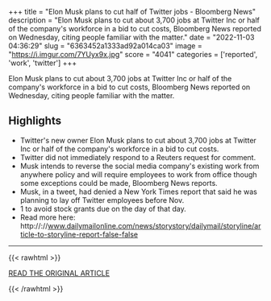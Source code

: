 +++
title = "Elon Musk plans to cut half of Twitter jobs - Bloomberg News"
description = "Elon Musk plans to cut about 3,700 jobs at Twitter Inc or half of the company's workforce in a bid to cut costs, Bloomberg News reported on Wednesday, citing people familiar with the matter."
date = "2022-11-03 04:36:29"
slug = "6363452a1333ad92a014ca03"
image = "https://i.imgur.com/7YUyx9x.jpg"
score = "4041"
categories = ['reported', 'work', 'twitter']
+++

Elon Musk plans to cut about 3,700 jobs at Twitter Inc or half of the company's workforce in a bid to cut costs, Bloomberg News reported on Wednesday, citing people familiar with the matter.

## Highlights

- Twitter's new owner Elon Musk plans to cut about 3,700 jobs at Twitter Inc or half of the company's workforce in a bid to cut costs.
- Twitter did not immediately respond to a Reuters request for comment.
- Musk intends to reverse the social media company's existing work from anywhere policy and will require employees to work from office though some exceptions could be made, Bloomberg News reports.
- Musk, in a tweet, had denied a New York Times report that said he was planning to lay off Twitter employees before Nov.
- 1 to avoid stock grants due on the day of that day.
- Read more here: http://://www.dailymailonline.com/news/storystory/dailymail/storyline/article-to-storyline-report-false-false

---

{{< rawhtml >}}
  <p class="article-category">
    <a target="_blank" href="https://www.reuters.com/technology/elon-musk-plans-cut-half-twitter-employees-jobs-bloomberg-news-reporter-tweet-2022-11-03/">READ THE ORIGINAL ARTICLE</a>
  </p>
{{< /rawhtml >}}
